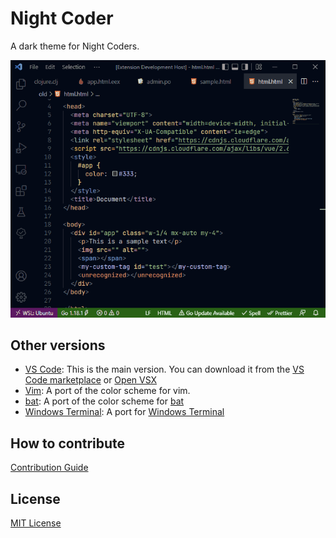# Night Coder

A dark theme for Night Coders.

![html](screenshot/demo.gif)

## Other versions

- [VS Code](/vscode/): This is the main version. You can download it from the [VS Code marketplace](https://marketplace.visualstudio.com/items?itemName=a5hk.night-coder) or [Open VSX](https://open-vsx.org/extension/a5hk/night-coder)
- [Vim](/vim/colors/): A port of the color scheme for vim.
- [bat](/bat/): A port of the color scheme for [bat](https://github.com/sharkdp/bat)
- [Windows Terminal](/windows-terminal): A port for [Windows Terminal](https://github.com/microsoft/terminal)

## How to contribute

[Contribution Guide](/CONTRIBUTING.md)

## License

[MIT License](LICENSE)
